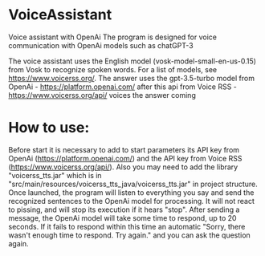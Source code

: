 # VoiceAssistant
Voice assistant with OpenAi
The program is designed for voice communication with OpenAi models such as chatGPT-3

  The voice assistant uses the English model (vosk-model-small-en-us-0.15) from Vosk to recognize spoken words. For a list of models, see https://www.voicerss.org/.
The answer uses the gpt-3.5-turbo model from OpenAi - https://platform.openai.com/ after this api from Voice RSS - https://www.voicerss.org/api/ voices the answer coming

# How to use:

  Before start it is necessary to add to start parameters its API key from OpenAi (https://platform.openai.com/) and the API key from Voice RSS (https://www.voicerss.org/api/). Also you may need to add the library "voicerss_tts.jar" which is in "src/main/resources/voicerss_tts_java/voicerss_tts.jar" in project structure. 
  Once launched, the program will listen to everything you say and send the recognized sentences to the OpenAi model for processing. It will not react to pissing, and will stop its execution if it hears "stop".
  After sending a message, the OpenAi model will take some time to respond, up to 20 seconds. If it fails to respond within this time an automatic "Sorry, there wasn't enough time to respond. Try again." and you can ask the question again.
